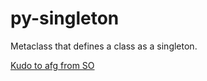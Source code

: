 # py-singleton
Metaclass that defines a class as a singleton.

[Kudo to afg from SO][so-post]

[so-post]: https://stackoverflow.com/questions/6760685/creating-a-singleton-in-python#answer-6798042

